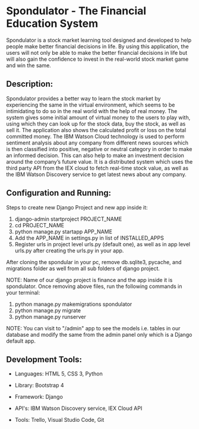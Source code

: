 # Spondulator - The Financial Education System

Spondulator is a stock market learning tool designed and developed to help people make better financial decisions in life. By using this application, the users will not only be able to make the better financial decisions in life but will also gain the confidence to invest in the real-world stock market game and win the same.

## Description:

 Spondulator provides a better way to learn the stock market by experiencing the same in the virtual environment, which seems to be intimidating to do so in the real world with the help of real money. The system gives some initial amount of virtual money to the users to play with, using which they can look up for the stock data, buy the stock, as well as sell it. The application also shows the calculated profit or loss on the total committed money. The IBM Watson Cloud technology is used to perform sentiment analysis about any company from different news sources which is then classified into positive, negative or neutral category in order to make an informed decision. This can also help to make an investment decision around the company’s future value. It is a distributed system which uses the third party API from the IEX cloud to fetch real-time stock value, as well as the IBM Watson Discovery service to get latest news about any company. 

## Configuration and Running:

Steps to create new Django Project and new app inside it:
1. django-admin startproject PROJECT_NAME
2. cd PROJECT_NAME
3. python manage.py startapp APP_NAME
4. Add the APP_NAME in settings.py in list of INSTALLED_APPS
5. Register urls in project level urls.py (default one), as well as in app level urls.py after creating the urls.py in your app.

After cloning the spondular in your pc, remove db.sqlite3, pycache, and migrations folder as well from all sub folders of django project.

NOTE: Name of our django project is finance and the app inside it is spondulator.
Once removing above files, run the following commands in your terminal:
1. python manage.py makemigrations spondulator
2. python manage.py migrate
3. python manage.py runserver

NOTE: You can visit to "/admin" app to see the models i.e. tables in our database and modify the same from the admin panel only which is a Django default app.
 

## Development Tools:

* Languages: HTML 5, CSS 3, Python

* Library: Bootstrap 4

* Framework: Django

* API's: IBM Watson Discovery service, IEX Cloud API

* Tools: Trello, Visual Studio Code, Git


